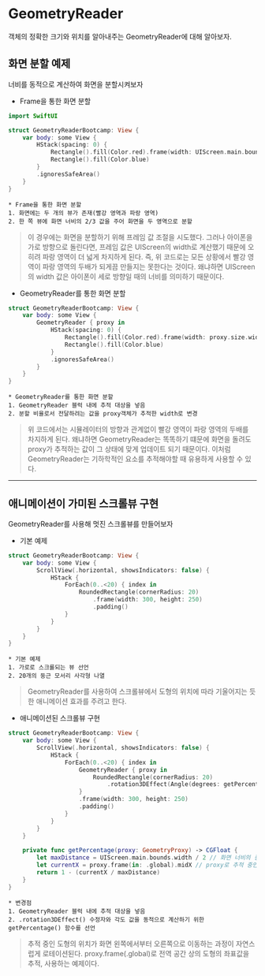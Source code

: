 #  GeometryReader
객체의 정확한 크기와 위치를 알아내주는 GeometryReader에 대해 알아보자.

## 화면 분할 예제
너비를 동적으로 계산하여 화면을 분할시켜보자

* Frame을 통한 화면 분할

```Swift
import SwiftUI

struct GeometryReaderBootcamp: View {
    var body: some View {
        HStack(spacing: 0) {
            Rectangle().fill(Color.red).frame(width: UIScreen.main.bounds.width * 2 / 3)
            Rectangle().fill(Color.blue)
        }
        .ignoresSafeArea()
    }
}
```

    * Frame을 통한 화면 분할
    1. 화면에는 두 개의 뷰가 존재(빨강 영역과 파랑 영역)
    2. 한 쪽 뷰에 화면 너비의 2/3 값을 주어 화면을 두 영역으로 분할
> 이 경우에는 화면을 분할하기 위해 프레임 값 조절을 시도했다.
> 그러나 아이폰을 가로 방향으로 돌린다면, 프레임 값은 UIScreen의 width로 계산했기 때문에 오히려 파랑 영역이 더 넓게 차지하게 된다.
> 즉, 위 코드로는 모든 상황에서 빨강 영역이 파랑 영역의 두배가 되게끔 만들지는 못한다는 것이다.
> 왜냐하면 UIScreen의 width 값은 아이폰이 세로 방향일 때의 너비를 의미하기 때문이다.

* GeometryReader를 통한 화면 분할

```Swift
struct GeometryReaderBootcamp: View {
    var body: some View {
        GeometryReader { proxy in
            HStack(spacing: 0) {
                Rectangle().fill(Color.red).frame(width: proxy.size.width * 2 / 3)
                Rectangle().fill(Color.blue)
            }
            .ignoresSafeArea()
        }
    }
}
```

    * GeometryReader를 통한 화면 분할
    1. GeometryReader 블럭 내에 추적 대상을 넣음
    2. 분할 비율로서 전달하려는 값을 proxy객체가 추적한 width로 변경
> 위 코드에서는 시뮬레이터의 방향과 관계없이 빨강 영역이 파랑 영역의 두배를 차지하게 된다.
> 왜냐하면 GeometryReader는 똑똑하기 떄문에 화면을 돌려도 proxy가 추적하는 값이 그 상태에 맞게 업데이트 되기 때문이다.
> 이처럼 GeometryReader는 기하학적인 요소를 추적해야할 때 유용하게 사용할 수 있다.

----------------------------------------------------

## 애니메이션이 가미된 스크롤뷰 구현
GeometryReader를 사용해 멋진 스크롤뷰를 만들어보자

* 기본 예제

```Swift
struct GeometryReaderBootcamp: View {
    var body: some View {
        ScrollView(.horizontal, showsIndicators: false) {
            HStack {
                ForEach(0..<20) { index in
                    RoundedRectangle(cornerRadius: 20)
                        .frame(width: 300, height: 250)
                        .padding()
                }
            }
        }
    }
}
```

    * 기본 예제
    1. 가로로 스크롤되는 뷰 선언
    2. 20개의 둥근 모서리 사각형 나열
> GeometryReader를 사용하여 스크롤뷰에서 도형의 위치에 따라 기울어지는 듯한 애니메이션 효과를 주려고 한다.

* 애니메이션된 스크롤뷰 구현

```Swift
struct GeometryReaderBootcamp: View {
    var body: some View {
        ScrollView(.horizontal, showsIndicators: false) {
            HStack {
                ForEach(0..<20) { index in
                    GeometryReader { proxy in
                        RoundedRectangle(cornerRadius: 20)
                            .rotation3DEffect(Angle(degrees: getPercentage(proxy: proxy) * 40), axis: (x: 0, y: 1, z: 0))
                    }
                    .frame(width: 300, height: 250)
                    .padding()
                }
            }
        }
    }
    
    private func getPercentage(proxy: GeometryProxy) -> CGFloat {
        let maxDistance = UIScreen.main.bounds.width / 2 // 화면 너비의 중앙
        let currentX = proxy.frame(in: .global).midX // proxy로 추적 중인 객체의 수평값의 중앙
        return 1 - (currentX / maxDistance)
    }
}
```

    * 변경점
    1. GeometryReader 블럭 내에 추적 대상을 넣음
    2. .rotation3DEffect() 수정자와 각도 값을 동적으로 계산하기 위한 getPercentage() 함수를 선언
> 추적 중인 도형의 위치가 화면 왼쪽에서부터 오른쪽으로 이동하는 과정이 자연스럽게 로테이션된다.
> proxy.frame(.global)로 전역 공간 상의 도형의 좌표값을 추적, 사용하는 예제이다.
